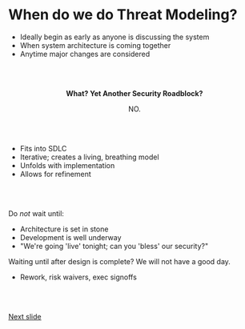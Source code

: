 # When do we do Threat Modeling?

* Ideally begin as early as anyone is discussing the system
* When system architecture is coming together
* Anytime major changes are considered

<br /><br />

<p align="center"><b>What? Yet Another Security Roadblock?</b></p>

<p align="center">NO.</p>

<br /><br />

* Fits into SDLC 
* Iterative; creates a living, breathing model
* Unfolds with implementation
* Allows for refinement


<br /><br />

Do _not_ wait until:

* Architecture is set in stone
* Development is well underway
* "We're going 'live' tonight; can you 'bless' our security?"

Waiting until after design is complete? We will not have a good day.
* Rework, risk waivers, exec signoffs



<br /><br />

[Next slide](talk_threat_model_how.md)
